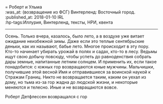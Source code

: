 = Роберт и Ульма  
:was_at: (возвращение из ФСГ) Винтерленд: Восточный город.
:published_at: 2018-01-10 IRL  
:hp-tags:Иллурия, Винтерленд, тексты, НРИ, квента

------------
Осень. Только вчера, казалось, было лето, а в воздухе уже витает ожидание неизбежной зимы. Даже если это теплые сентябрьские деньки, как их называют, бабье лето. Многое происходит в эту пору. Кто-то  начинает убирать урожай в полях и садах, кто-то в лесу. Ведьмы ищут свою добычу повсюду, чтобы успеть до равноденствия собрать дары земные, напитанные летним солнцем. И применить их, если такое понадобится: с южных гор возвращаются юные мужчины. Мальчишки, получившие этой весной Имя и отправившиеся за воинской наукой к Стражам Границ. Никто не возвращается таким, каким он уехал из дому, но тьма из-за гор жадна до людской жизни, и некоторые меняются и телесно. Иные и не возвращаются вовсе.

Роберт Детфлессен возвращался с гор 



<!--stackedit_data:
eyJoaXN0b3J5IjpbLTIxNDU4Njg4NDNdfQ==
-->
